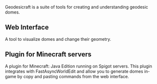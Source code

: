Geodesicraft is a suite of tools for creating and understanding geodesic domes.

## Web Interface
A tool to visualize domes and change their geometry.

## Plugin for Minecraft servers
A plugin for Minecraft: Java Edition running on Spigot servers. This plugin integrates with FastAsyncWorldEdit and allow you to generate domes in-game by copy and pasting commands from the web interface.
